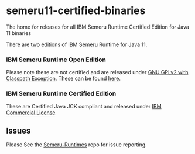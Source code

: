 # semeru11-certified-binaries
The home for releases for all IBM Semeru Runtime Certified Edition for Java 11 binaries

There are two editions of IBM Semeru Runtime for Java 11.

### IBM Semeru Runtime Open Edition
Please note these are not certified and are released under [GNU GPLv2 with Classpath Exception](https://openjdk.java.net/legal/gplv2+ce.html).
These can be found [here](https://github.com/ibmruntimes/semeru11-binaries/).

### IBM Semeru Runtime Certified Edition
These are Certified Java JCK compliant and released under [IBM Commercial License](https://www14.software.ibm.com/cgi-bin/weblap/lap.pl?la_formnum=&li_formnum=L-PARM-C5ME22)

## Issues
Please See the [Semeru-Runtimes](https://github.com/ibmruntimes/Semeru-Runtimes) repo for issue reporting.